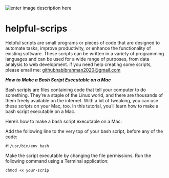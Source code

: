 ![enter image description here](https://www.simplilearn.com/ice9/free_resources_article_thumb/Advantages_and_Disadvantages_of_artificial_intelligence.jpg)

# helpful-scrips
Helpful scripts are small programs or pieces of code that are designed to automate tasks, improve productivity, or enhance the functionality of existing software. These scripts can be written in a variety of programming languages and can be used for a wide range of purposes, from data analysis to web development.
if you need help creating some scripts, please email me: githubhabibrahman2020@gmail.com

***How to Make a Bash Script Executable on a Mac***

Bash scripts are files containing code that tell your computer to do something. They’re a staple of the Linux world, and there are thousands of them freely available on the internet. With a bit of tweaking, you can use these scripts on your Mac, too. In this tutorial, you’ll learn how to make a bash script executable on a Mac.

Here’s how to make a bash script executable on a Mac:

Add the following line to the very top of your bash script, before any of the code:

    #!/usr/bin/env bash

Make the script executable by changing the file permissions. Run the following command using a Terminal application:

    chmod +x your-scrip